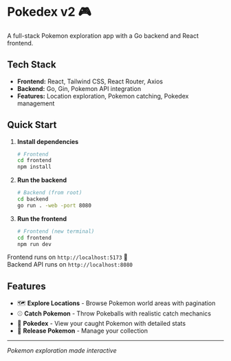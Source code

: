 # Pokedex v2 🎮

A full-stack Pokemon exploration app with a Go backend and React frontend.

## Tech Stack
- **Frontend:** React, Tailwind CSS, React Router, Axios
- **Backend:** Go, Gin, Pokemon API integration
- **Features:** Location exploration, Pokemon catching, Pokedex management

## Quick Start

1. **Install dependencies**
   ```bash
   # Frontend
   cd frontend
   npm install
   ```

2. **Run the backend**
   ```bash
   # Backend (from root)
   cd backend
   go run . -web -port 8080
   ```

3. **Run the frontend**
   ```bash
   # Frontend (new terminal)
   cd frontend
   npm run dev
   ```

Frontend runs on `http://localhost:5173` 🚀  
Backend API runs on `http://localhost:8080`

## Features
- 🗺️ **Explore Locations** - Browse Pokemon world areas with pagination
- ⚾ **Catch Pokemon** - Throw Pokeballs with realistic catch mechanics  
- 📖 **Pokedex** - View your caught Pokemon with detailed stats
- 🎯 **Release Pokemon** - Manage your collection

---
*Pokemon exploration made interactive*